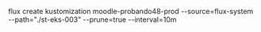 flux create kustomization moodle-probando48-prod
  --source=flux-system
  --path="./st-eks-003"
  --prune=true
  --interval=10m
